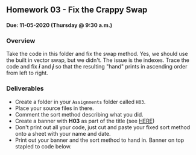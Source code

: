 ## Homework 03 - Fix the Crappy Swap
#### Due: 11-05-2020 (Thursday @ 9:30 a.m.)


### Overview

Take the code in this folder and fix the swap method. Yes, we should use the built in vector swap, but we didn't. The issue is the indexes. Trace the code and fix ***i*** and ***j*** so that the resulting "hand" prints in ascending order from left to right.

### Deliverables

- Create a folder in your `Assignments` folder called `H03`.
- Place your source files in there. 
- Comment the sort method describing what you did. 
- Create a banner with **H03** as part of the title (see [HERE](../../Resources/03-Banner/README.md))
- Don't print out all your code, just cut and paste your fixed sort method onto a sheet with your name and date. 
- Print out your banner and the sort method to hand in. Banner on top stapled to code below.